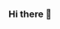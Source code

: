 ### Hi there 👋

<!--
**okb3wok/okb3wok** is a ✨ _special_ ✨ repository because its `README.md` (this file) appears on your GitHub profile.

Here are some ideas to get you started:

- 🔭 I’m currently working on ...
- 🌱 I’m currently learning ...
- 👯 I’m looking to collaborate on ...
- 🤔 I’m looking for help with ...
- 💬 Ask me about ...

- 😄 Pronouns: ...
- ⚡ Fun fact: ...

- 📫 How to reach me: [...](https://t.me/ra3wok)
 
😄 Hi there!


### Frontend:
![](https://img.shields.io/badge/JavaScript-informational?style=flat-square&logo=javascript)
![](https://img.shields.io/badge/HTML-informational?style=flat-square&logo=html5)
![](https://img.shields.io/badge/CSS-informational?style=flat-square&logo=css3)
![](https://img.shields.io/badge/React-informational?style=flat-square&logo=react)
![](https://img.shields.io/badge/Webpack-informational?style=flat-square&logo=webpack)
![](https://img.shields.io/badge/Node.js-informational?style=flat-square&logo=node.js&logoColor=ffffff&color=3c873a)
![](https://img.shields.io/badge/Bootstrap-informational?style=flat-square&logo=bootstrap&color=eeeeee)


### Backend:

![](https://img.shields.io/badge/php-informational?style=flat-square&logo=php&color=eeeeee)
![](https://img.shields.io/badge/Django-informational?style=flat-square&logo=Django&color=0c4b33)
![](https://img.shields.io/badge/Python-informational?style=flat-square&logo=Python&color=1d405d)
![](https://img.shields.io/badge/Node.js-informational?style=flat-square&logo=node.js)
![](https://img.shields.io/badge/Express-informational?style=flat-square&logo=Express&color=555544)


### Tools:

![](https://img.shields.io/badge/phpstorm-informational?style=flat-square&logo=phpstorm)
![](https://img.shields.io/badge/pycharm-informational?style=flat-square&logo=pycharm&color=1d405d)
![](https://img.shields.io/badge/codeium-informational?style=flat-square&logo=codeium&color=9d9d9d)
